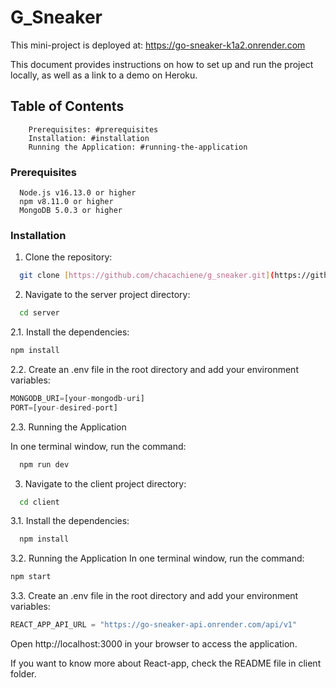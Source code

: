 # G_Sneaker
This mini-project is deployed at: https://go-sneaker-k1a2.onrender.com

This document provides instructions on how to set up and run the project locally, as well as a link to a demo on Heroku.

## Table of Contents
```
    Prerequisites: #prerequisites
    Installation: #installation
    Running the Application: #running-the-application
```
### Prerequisites
```
  Node.js v16.13.0 or higher
  npm v8.11.0 or higher
  MongoDB 5.0.3 or higher
```
### Installation
1. Clone the repository:
```bash
  git clone [https://github.com/chacachiene/g_sneaker.git](https://github.com/chacachiene/G_Sneaker.git)
```

2. Navigate to the server project directory:
```bash
  cd server
```
2.1. Install the dependencies:
```bash
npm install
```
2.2. Create an .env file in the root directory and add your environment variables:
```javascript
MONGODB_URI=[your-mongodb-uri]
PORT=[your-desired-port]
```
2.3. Running the Application

In one terminal window, run the command:
```bash
  npm run dev
```

3. Navigate to the client project directory:
```bash
  cd client
```
3.1. Install the dependencies:
```bash
  npm install
```
3.2. Running the Application
In one terminal window, run the command:
  ```bash
  npm start 
```
3.3. Create an .env file in the root directory and add your environment variables:
``` javascript
REACT_APP_API_URL = "https://go-sneaker-api.onrender.com/api/v1"
```
Open http://localhost:3000 in your browser to access the application.

If you want to know more about React-app, check the README file in client folder.
